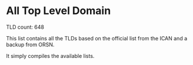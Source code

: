 # All Top Level Domain

TLD count:	648

This list contains all the TLDs based on the official list from the ICAN and a backup from ORSN.

It simply compiles the available lists.
